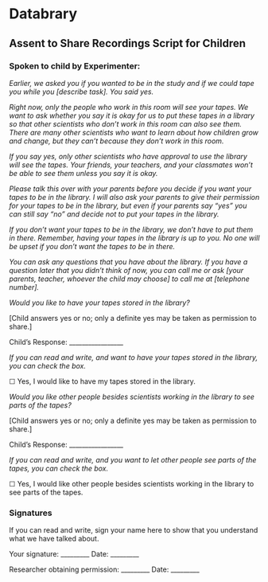 # Databrary## Assent to Share Recordings Script for Children### Spoken to child by Experimenter:*Earlier, we asked you if you wanted to be in the study and if we could tape you while you [describe task]. You said yes.**Right now, only the people who work in this room will see your tapes. We want to ask whether you say it is okay for us to put these tapes in a library so that other scientists who don’t work in this room can also see them. There are many other scientists who want to learn about how children grow and change, but they can’t because they don’t work in this room.**If you say yes, only other scientists who have approval to use the library will see the tapes. Your friends, your teachers, and your classmates won’t be able to see them unless you say it is okay.* *Please talk this over with your parents before you decide if you want your tapes to be in the library. I will also ask your parents to give their permission for your tapes to be in the library, but even if your parents say “yes” you can still say “no” and decide not to put your tapes in the library.**If you don’t want your tapes to be in the library, we don’t have to put them in there. Remember, having your tapes in the library is up to you. No one will be upset if you don’t want the tapes to be in there.**You can ask any questions that you have about the library. If you have a question later that you didn’t think of now, you can call me or ask [your parents, teacher, whoever the child may choose] to call me at [telephone number].**Would you like to have your tapes stored in the library?*[Child answers yes or no; only a definite yes may be taken as permission to share.]Child’s Response: _________________*If you can read and write, and want to have your tapes stored in the library, you can check the box.*☐ Yes, I would like to have my tapes stored in the library.*Would you like other people besides scientists working in the library to see parts of the tapes?*[Child answers yes or no; only a definite yes may be taken as permission to share.]Child’s Response: _________________*If you can read and write, and you want to let other people see parts of the tapes, you can check the box.*☐ Yes, I would like other people besides scientists working in the library to see parts of the tapes.### SignaturesIf you can read and write, sign your name here to show that you understand what we have talked about. Your signature: _________					Date: _________Researcher obtaining permission: _________	Date: _________